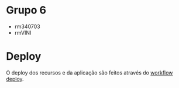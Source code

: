 # Grupo 6

- rm340703
- rmVINI

# Deploy

O deploy dos recursos e da aplicação são feitos através do [workflow deploy](.github/workflows/deploy.yaml). 